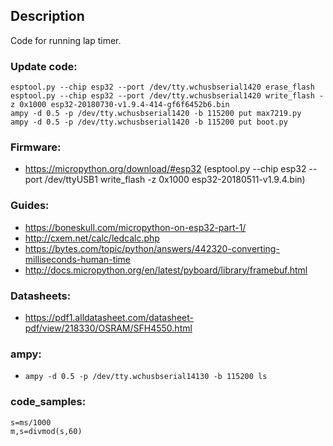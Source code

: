 ## Description
Code for running lap timer.

### Update code:
```
esptool.py --chip esp32 --port /dev/tty.wchusbserial1420 erase_flash
esptool.py --chip esp32 --port /dev/tty.wchusbserial1420 write_flash -z 0x1000 esp32-20180730-v1.9.4-414-gf6f6452b6.bin
ampy -d 0.5 -p /dev/tty.wchusbserial1420 -b 115200 put max7219.py
ampy -d 0.5 -p /dev/tty.wchusbserial1420 -b 115200 put boot.py
```

### Firmware:
* https://micropython.org/download/#esp32 (esptool.py --chip esp32 --port /dev/ttyUSB1 write_flash -z 0x1000 esp32-20180511-v1.9.4.bin)

### Guides:
* https://boneskull.com/micropython-on-esp32-part-1/
* http://cxem.net/calc/ledcalc.php
* https://bytes.com/topic/python/answers/442320-converting-milliseconds-human-time
* http://docs.micropython.org/en/latest/pyboard/library/framebuf.html

### Datasheets:
* https://pdf1.alldatasheet.com/datasheet-pdf/view/218330/OSRAM/SFH4550.html

### ampy:
* ```ampy -d 0.5 -p /dev/tty.wchusbserial14130 -b 115200 ls```

### code_samples:
```
s=ms/1000
m,s=divmod(s,60)
```
